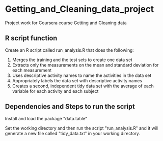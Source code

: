 # Getting_and_Cleaning_data_project

Project work for Coursera course Getting and Cleaning data

## R script function

Create an R script called run_analysis.R that does the following:

1. Merges the training and the test sets to create one data set
2. Extracts only the measurements on the mean and standard deviation for each measurement
3. Uses descriptive activity names to name the activities in the data set
4. Appropriately labels the data set with descriptive activity names
5. Creates a second, independent tidy data set with the average of each variable for each activity and each subject

## Dependencies and Steps to run the script

Install and load the package "data.table"

Set the working directory and then run the script "run_analysis.R" and it will generate a new file called "tidy_data.txt" in your working
directory.
